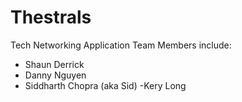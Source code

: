 # Thestrals
Tech Networking Application
Team Members include:



- Shaun Derrick
- Danny Nguyen
- Siddharth Chopra (aka Sid)
-Kery Long
 
